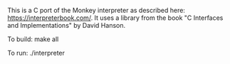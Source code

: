 This is a C port of the Monkey interpreter as described here: https://interpreterbook.com/.
It uses a library from the book "C Interfaces and Implementations" by David Hanson.

To build:
   make all
   
To run:
   ./interpreter

